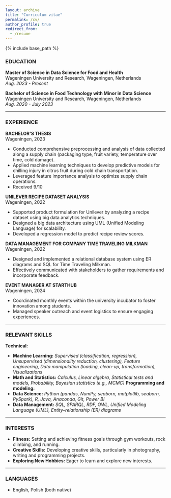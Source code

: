 ```yaml
---
layout: archive
title: "Curriculum vitae"
permalink: /cv/
author_profile: true
redirect_from:
  - /resume
---
```


{% include base_path %}

### EDUCATION

**Master of Science in Data Science for Food and Health**  
Wageningen University and Research, Wageningen, Netherlands  
*Aug. 2023 - Present*

**Bachelor of Science in Food Technology with Minor in Data Science**  
Wageningen University and Research, Wageningen, Netherlands  
*Aug. 2020 - July 2023*

---

### EXPERIENCE

**BACHELOR'S THESIS**  
Wageningen, 2023

- Conducted comprehensive preprocessing and analysis of data collected along a supply chain (packaging type, fruit variety, temperature over time, cold damage).
- Applied machine learning techniques to develop predictive models for chilling injury in citrus fruit during cold chain transportation.
- Leveraged feature importance analysis to optimize supply chain operations.
- Received 9/10

**UNILEVER RECIPE DATASET ANALYSIS**  
Wageningen, 2022

- Supported product formulation for Unilever by analyzing a recipe dataset using big data analytics techniques.
- Designed a big data architecture using UML (Unified Modeling Language) for scalability.
- Developed a regression model to predict recipe review scores.

**DATA MANAGEMENT FOR COMPANY TIME TRAVELING MILKMAN**  
Wageningen, 2022

- Designed and implemented a relational database system using ER diagrams and SQL for Time Traveling Milkman.
- Effectively communicated with stakeholders to gather requirements and incorporate feedback.

**EVENT MANAGER AT STARTHUB**  
Wageningen, 2024

- Coordinated monthly events within the university incubator to foster innovation among students.
- Managed speaker outreach and event logistics to ensure engaging experiences.

---

### RELEVANT SKILLS

**Technical:**
- **Machine Learning:** *Supervised (classification, regression), Unsupervised (dimensionality reduction, clustering), Feature engineering, Data manipulation (loading, clean-up, transformation), Visualizations*
- **Math and Statistics:** *Calculus, Linear algebra, Statistical tests and models, Probability, Bayesian statistics (e.g., MCMC)*
**Programming and modeling:**
- **Data Science:** *Python (pandas, NumPy, seaborn, matplotlib, seaborn, PySpark), R, Java, Anaconda, Git, Power BI*
- **Data Management:** *SQL, SPARQL, RDF, OWL, Unified Modeling Language (UML), Entity–relationship (ER) diagrams*


---

### INTERESTS

- **Fitness:** Setting and achieving fitness goals through gym workouts, rock climbing, and running.
- **Creative Skills:** Developing creative skills, particularly in photography, writing and programming projects.
- **Exploring New Hobbies:** Eager to learn and explore new interests.

---

### LANGUAGES

- English, Polish (both native)
